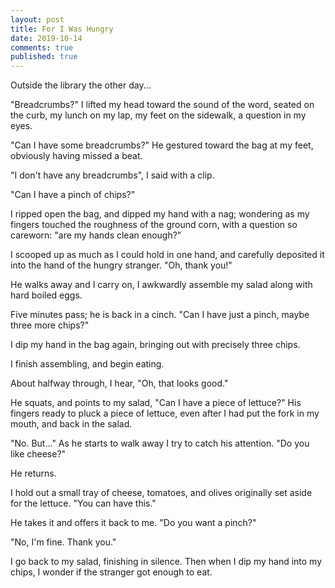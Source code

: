 ```yaml
---
layout: post
title: For I Was Hungry 
date: 2019-10-14
comments: true
published: true
---
```


Outside the library the other day...

"Breadcrumbs?"
I lifted my head 
toward the sound of the word,
seated on the curb,
my lunch on my lap,
my feet on the sidewalk,
a question in my eyes.

"Can I have some breadcrumbs?"
He gestured toward the bag at my feet,
obviously having missed a beat.

"I don't have any breadcrumbs", I said with a clip.

"Can I have a pinch of chips?" 

I ripped open the bag,
and dipped my hand with a nag;
wondering as my fingers touched
the roughness of the ground corn,
with a question so careworn:
"are my hands clean enough?"

I scooped up as much as I could hold in one hand,
and carefully deposited it into the hand 
of the hungry stranger. 
"Oh, thank you!"

He walks away and I carry on,
I awkwardly assemble my salad along
with hard boiled eggs.

Five minutes pass; he is back in a cinch.
"Can I have just a pinch, 
maybe three more chips?"

I dip my hand in the bag again,
bringing out with precisely three chips.

I finish assembling,
and begin eating. 

About halfway through, I hear, "Oh, that looks good." 

He squats, and points to my salad, "Can I have a piece of lettuce?" 
His fingers ready to pluck a piece
of lettuce, 
even after I had put the fork in my mouth,
and back in the salad.

"No. But..." As he starts to walk away I try to catch his attention. "Do you like cheese?" 

He returns. 

I hold out a small tray of cheese, tomatoes, and olives 
originally set aside for the lettuce. 
"You can have this."

He takes it and offers it back to me. 
"Do you want a pinch?" 

"No, I'm fine. Thank you."

I go back to my salad, finishing in silence. Then when I dip my hand into my chips, I wonder if the stranger got enough to eat.